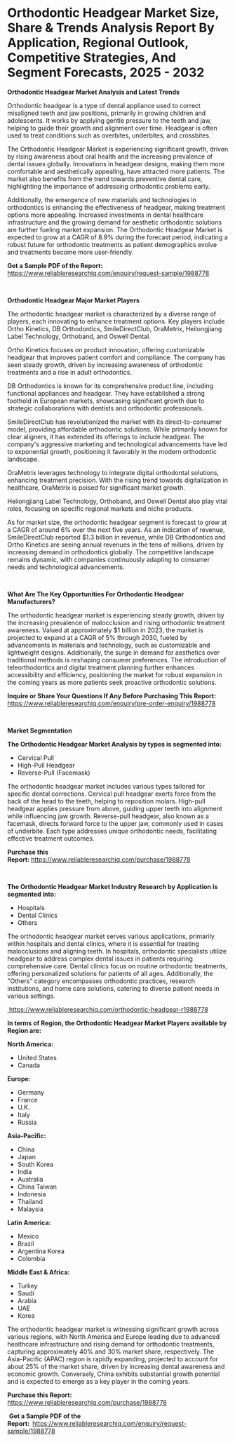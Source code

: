 <p><h1>Orthodontic Headgear Market Size, Share & Trends Analysis Report By Application, Regional Outlook, Competitive Strategies, And Segment Forecasts, 2025 - 2032</h1></p><p><strong>Orthodontic Headgear Market Analysis and Latest Trends</strong></p>
<p><p>Orthodontic headgear is a type of dental appliance used to correct misaligned teeth and jaw positions, primarily in growing children and adolescents. It works by applying gentle pressure to the teeth and jaw, helping to guide their growth and alignment over time. Headgear is often used to treat conditions such as overbites, underbites, and crossbites.</p><p>The Orthodontic Headgear Market is experiencing significant growth, driven by rising awareness about oral health and the increasing prevalence of dental issues globally. Innovations in headgear designs, making them more comfortable and aesthetically appealing, have attracted more patients. The market also benefits from the trend towards preventive dental care, highlighting the importance of addressing orthodontic problems early.</p><p>Additionally, the emergence of new materials and technologies in orthodontics is enhancing the effectiveness of headgear, making treatment options more appealing. Increased investments in dental healthcare infrastructure and the growing demand for aesthetic orthodontic solutions are further fueling market expansion. The Orthodontic Headgear Market is expected to grow at a CAGR of 8.9% during the forecast period, indicating a robust future for orthodontic treatments as patient demographics evolve and treatments become more user-friendly.</p></p>
<p><strong>Get a Sample PDF of the Report:&nbsp;</strong> <a href="https://www.reliableresearchiq.com/enquiry/request-sample/1988778?utm_campaign=3099&utm_medium=2&utm_source=Github&utm_content=ia&utm_term=13042025&utm_id=orthodontic-headgear">https://www.reliableresearchiq.com/enquiry/request-sample/1988778</a></p>
<p>&nbsp;</p>
<p><strong>Orthodontic Headgear Major Market Players</strong></p>
<p><p>The orthodontic headgear market is characterized by a diverse range of players, each innovating to enhance treatment options. Key players include Ortho Kinetics, DB Orthodontics, SmileDirectClub, OraMetrix, Heilongjiang Label Technology, Orthoband, and Oswell Dental.</p><p>Ortho Kinetics focuses on product innovation, offering customizable headgear that improves patient comfort and compliance. The company has seen steady growth, driven by increasing awareness of orthodontic treatments and a rise in adult orthodontics. </p><p>DB Orthodontics is known for its comprehensive product line, including functional appliances and headgear. They have established a strong foothold in European markets, showcasing significant growth due to strategic collaborations with dentists and orthodontic professionals.</p><p>SmileDirectClub has revolutionized the market with its direct-to-consumer model, providing affordable orthodontic solutions. While primarily known for clear aligners, it has extended its offerings to include headgear. The company's aggressive marketing and technological advancements have led to exponential growth, positioning it favorably in the modern orthodontic landscape.</p><p>OraMetrix leverages technology to integrate digital orthodontal solutions, enhancing treatment precision. With the rising trend towards digitalization in healthcare, OraMetrix is poised for significant market growth. </p><p>Heilongjiang Label Technology, Orthoband, and Oswell Dental also play vital roles, focusing on specific regional markets and niche products.</p><p>As for market size, the orthodontic headgear segment is forecast to grow at a CAGR of around 6% over the next five years. As an indication of revenue, SmileDirectClub reported $1.3 billion in revenue, while DB Orthodontics and Ortho Kinetics are seeing annual revenues in the tens of millions, driven by increasing demand in orthodontics globally. The competitive landscape remains dynamic, with companies continuously adapting to consumer needs and technological advancements.</p></p>
<p>&nbsp;</p>
<p><strong>What Are The Key Opportunities For Orthodontic Headgear Manufacturers?</strong></p>
<p><p>The orthodontic headgear market is experiencing steady growth, driven by the increasing prevalence of malocclusion and rising orthodontic treatment awareness. Valued at approximately $1 billion in 2023, the market is projected to expand at a CAGR of 5% through 2030, fueled by advancements in materials and technology, such as customizable and lightweight designs. Additionally, the surge in demand for aesthetics over traditional methods is reshaping consumer preferences. The introduction of teleorthodontics and digital treatment planning further enhances accessibility and efficiency, positioning the market for robust expansion in the coming years as more patients seek proactive orthodontic solutions.</p></p>
<p><strong>Inquire or Share Your Questions If Any Before Purchasing This Report:</strong> <a href="https://www.reliableresearchiq.com/enquiry/pre-order-enquiry/1988778?utm_campaign=3099&utm_medium=2&utm_source=Github&utm_content=ia&utm_term=13042025&utm_id=orthodontic-headgear">https://www.reliableresearchiq.com/enquiry/pre-order-enquiry/1988778</a></p>
<p>&nbsp;</p>
<p><strong>Market Segmentation</strong></p>
<p><strong>The Orthodontic Headgear Market Analysis by types is segmented into:</strong></p>
<p><ul><li>Cervical Pull</li><li>High-Pull Headgear</li><li>Reverse-Pull (Facemask)</li></ul></p>
<p><p>The orthodontic headgear market includes various types tailored for specific dental corrections. Cervical pull headgear exerts force from the back of the head to the teeth, helping to reposition molars. High-pull headgear applies pressure from above, guiding upper teeth into alignment while influencing jaw growth. Reverse-pull headgear, also known as a facemask, directs forward force to the upper jaw, commonly used in cases of underbite. Each type addresses unique orthodontic needs, facilitating effective treatment outcomes.</p></p>
<p><strong>Purchase this Report:&nbsp;</strong><a href="https://www.reliableresearchiq.com/purchase/1988778?utm_campaign=3099&utm_medium=2&utm_source=Github&utm_content=ia&utm_term=13042025&utm_id=orthodontic-headgear">https://www.reliableresearchiq.com/purchase/1988778</a></p>
<p>&nbsp;</p>
<p><strong>The Orthodontic Headgear Market Industry Research by Application is segmented into:</strong></p>
<p><ul><li>Hospitals</li><li>Dental Clinics</li><li>Others</li></ul></p>
<p><p>The orthodontic headgear market serves various applications, primarily within hospitals and dental clinics, where it is essential for treating malocclusions and aligning teeth. In hospitals, orthodontic specialists utilize headgear to address complex dental issues in patients requiring comprehensive care. Dental clinics focus on routine orthodontic treatments, offering personalized solutions for patients of all ages. Additionally, the "Others" category encompasses orthodontic practices, research institutions, and home care solutions, catering to diverse patient needs in various settings.</p></p>
<p><a href="https://www.reliableresearchiq.com/orthodontic-headgear-r1988778?utm_campaign=3099&utm_medium=2&utm_source=Github&utm_content=ia&utm_term=13042025&utm_id=orthodontic-headgear">&nbsp;https://www.reliableresearchiq.com/orthodontic-headgear-r1988778</a></p>
<p><strong>In terms of Region, the Orthodontic Headgear Market Players available by Region are:</strong></p>
<p>
    <p> <strong> North America: </strong>
        <ul>
            <li>United States</li>
            <li>Canada</li>
        </ul>
        </p> 
    <p> <strong> Europe: </strong>
        <ul>
            <li>Germany</li>
            <li>France</li>
            <li>U.K.</li>
            <li>Italy</li>
            <li>Russia</li>
        </ul>
        </p> 
    <p> <strong> Asia-Pacific: </strong>
        <ul>
            <li>China</li>
            <li>Japan</li>
            <li>South Korea</li>
            <li>India</li>
            <li>Australia</li>
            <li>China Taiwan</li>
            <li>Indonesia</li>
            <li>Thailand</li>
            <li>Malaysia</li>
        </ul>
        </p> 
    <p> <strong> Latin America: </strong>
        <ul>
            <li>Mexico</li>
            <li>Brazil</li>
            <li>Argentina Korea</li>
            <li>Colombia</li>
        </ul>
        </p> 
    <p> <strong> Middle East & Africa: </strong>
        <ul>
            <li>Turkey</li>
            <li>Saudi</li>
            <li>Arabia</li>
            <li>UAE</li>
            <li>Korea</li>
        </ul>
    </p>
    </p>
<p><p>The orthodontic headgear market is witnessing significant growth across various regions, with North America and Europe leading due to advanced healthcare infrastructure and rising demand for orthodontic treatments, capturing approximately 40% and 30% market share, respectively. The Asia-Pacific (APAC) region is rapidly expanding, projected to account for about 25% of the market share, driven by increasing dental awareness and economic growth. Conversely, China exhibits substantial growth potential and is expected to emerge as a key player in the coming years.</p></p>
<p><strong>Purchase this Report: </strong><a href="https://www.reliableresearchiq.com/purchase/1988778?utm_campaign=3099&utm_medium=2&utm_source=Github&utm_content=ia&utm_term=13042025&utm_id=orthodontic-headgear">https://www.reliableresearchiq.com/purchase/1988778</a></p>
<p>&nbsp;<strong>Get a Sample PDF of the Report:&nbsp;&nbsp;</strong><a href="https://www.reliableresearchiq.com/enquiry/request-sample/1988778?utm_campaign=3099&utm_medium=2&utm_source=Github&utm_content=ia&utm_term=13042025&utm_id=orthodontic-headgear">https://www.reliableresearchiq.com/enquiry/request-sample/1988778</a></p>
<p><strong></strong></p>
<p><p></p><p></p><p></p></p>
